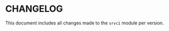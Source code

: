# CHANGELOG

This document includes all changes made to the `srvc1` module per version.

<!-- version list -->

